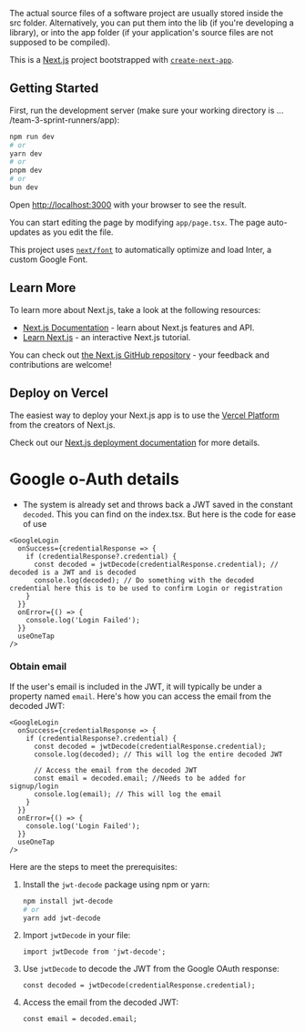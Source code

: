 The actual source files of a software project are usually stored inside the src folder. Alternatively, you can put them into the lib (if you're developing a library), or into the app folder (if your application's source files are not supposed to be compiled).

This is a [Next.js](https://nextjs.org/) project bootstrapped with [`create-next-app`](https://github.com/vercel/next.js/tree/canary/packages/create-next-app).

## Getting Started

First, run the development server (make sure your working directory is ... /team-3-sprint-runners/app):

```bash
npm run dev
# or
yarn dev
# or
pnpm dev
# or
bun dev
```

Open [http://localhost:3000](http://localhost:3000) with your browser to see the result.

You can start editing the page by modifying `app/page.tsx`. The page auto-updates as you edit the file.

This project uses [`next/font`](https://nextjs.org/docs/basic-features/font-optimization) to automatically optimize and load Inter, a custom Google Font.

## Learn More

To learn more about Next.js, take a look at the following resources:

- [Next.js Documentation](https://nextjs.org/docs) - learn about Next.js features and API.
- [Learn Next.js](https://nextjs.org/learn) - an interactive Next.js tutorial.

You can check out [the Next.js GitHub repository](https://github.com/vercel/next.js/) - your feedback and contributions are welcome!

## Deploy on Vercel

The easiest way to deploy your Next.js app is to use the [Vercel Platform](https://vercel.com/new?utm_medium=default-template&filter=next.js&utm_source=create-next-app&utm_campaign=create-next-app-readme) from the creators of Next.js.

Check out our [Next.js deployment documentation](https://nextjs.org/docs/deployment) for more details.

# Google o-Auth details
* The system is already set and throws back a JWT saved in the constant `decoded`. This you can find on the index.tsx. But here is the code for ease of use
```tsx
<GoogleLogin
  onSuccess={credentialResponse => {
    if (credentialResponse?.credential) {
      const decoded = jwtDecode(credentialResponse.credential); // decoded is a JWT and is decoded
      console.log(decoded); // Do something with the decoded credential here this is to be used to confirm Login or registration
    }
  }}
  onError={() => {
    console.log('Login Failed');
  }}
  useOneTap
/>
```
### Obtain email
If the user's email is included in the JWT, it will typically be under a property named `email`.
Here's how you can access the email from the decoded JWT:

```tsx
<GoogleLogin
  onSuccess={credentialResponse => {
    if (credentialResponse?.credential) {
      const decoded = jwtDecode(credentialResponse.credential);
      console.log(decoded); // This will log the entire decoded JWT

      // Access the email from the decoded JWT
      const email = decoded.email; //Needs to be added for signup/login 
      console.log(email); // This will log the email
    }
  }}
  onError={() => {
    console.log('Login Failed');
  }}
  useOneTap
/>
```


Here are the steps to meet the prerequisites:

1. Install the `jwt-decode` package using npm or yarn:

   ```bash
   npm install jwt-decode
   # or
   yarn add jwt-decode
   ```

2. Import `jwtDecode` in your file:

   ```tsx
   import jwtDecode from 'jwt-decode';
   ```

3. Use `jwtDecode` to decode the JWT from the Google OAuth response:

   ```tsx
   const decoded = jwtDecode(credentialResponse.credential);
   ```

4. Access the email from the decoded JWT:

   ```tsx
   const email = decoded.email;
   ```


